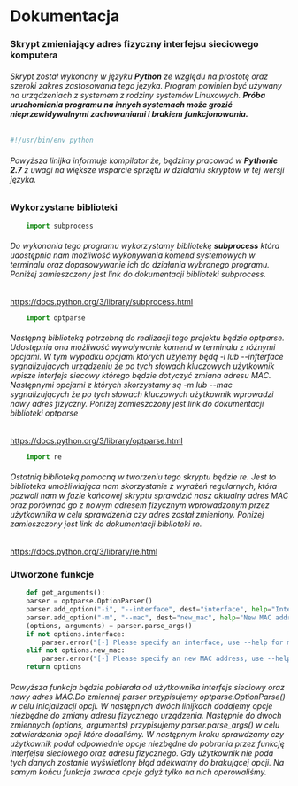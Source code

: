 # Dokumentacja
### Skrypt zmieniający adres fizyczny interfejsu sieciowego komputera

###### Skrypt został wykonany w języku **Python** ze względu na prostotę oraz szeroki zakres zastosowania tego języka. Program powinien być używany na urządzeniach z systemem z rodziny systemów Linuxowych. **Próba uruchomiania programu na innych systemach może grozić nieprzewidywalnymi zachowaniami i brakiem funkcjonowania.** 

```python
#!/usr/bin/env python
```
###### Powyższa linijka informuje kompilator że, będzimy pracować w **Pythonie 2.7** z uwagi na większe wsparcie sprzętu w działaniu skryptów w tej wersji języka.
### Wykorzystane biblioteki

```python
    import subprocess
```
###### Do wykonania tego programu wykorzystamy bibliotekę **subprocess** która udostępnia nam możliwość wykonywania komend systemowych w terminalu oraz dopasowywanie ich do działania wybranego programu. Poniżej zamieszczony jest link do dokumentacji biblioteki *subprocess*.

<https://docs.python.org/3/library/subprocess.html>

```python
    import optparse
```
###### Następną biblioteką potrzebną do realizacji tego projektu będzie optparse. Udostępnia ona możliwość wywoływanie komend w terminalu z różnymi opcjami. W tym wypadku opcjami których użyjemy będą -i lub --infterface sygnalizujących urządzeniu że po tych słowach kluczowych użytkownik wpisze interfejs siecowy którego będzie dotyczyć zmiana adresu MAC. Następnymi opcjami z których skorzystamy są -m lub --mac sygnalizujących że po tych słowach kluczowych użytkownik wprowadzi nowy adres fizyczny. Poniżej zamieszczony jest link do dokumentacji biblioteki optparse

<https://docs.python.org/3/library/optparse.html>

```python
    import re
```
###### Ostatnią biblioteką pomocną w tworzeniu tego skryptu będzie re. Jest to biblioteka umożliwiająca nam skorzystanie z wyrażeń regularnych, która pozwoli nam w fazie końcowej skryptu sprawdzić nasz aktualny adres MAC oraz porównać go z nowym adresem fizycznym wprowadzonym przez użytkownika w celu sprawdzenia czy adres został zmieniony. Poniżej zamieszczony jest link do dokumentacji biblioteki re.

<https://docs.python.org/3/library/re.html>

### Utworzone funkcje

```python
    def get_arguments():
    parser = optparse.OptionParser()
    parser.add_option("-i", "--interface", dest="interface", help="Interface to change its MAC address")
    parser.add_option("-m", "--mac", dest="new_mac", help="New MAC address")
    (options, arguments) = parser.parse_args()
    if not options.interface:
        parser.error("[-] Please specify an interface, use --help for more info")
    elif not options.new_mac:
        parser.error("[-] Please specify an new MAC address, use --help for more info")
    return options
```
###### Powyższa funkcja będzie pobierała od użytkownika interfejs sieciowy oraz nowy adres MAC.Do zmiennej *parser* przypisujemy *optparse.OptionParse()* w celu inicjalizacji opcji. W następnych dwóch linijkach dodajemy opcje niezbędne do zmiany adresu fizycznego urządzenia. Następnie do dwoch zmiennych *(options, arguments)* przypisujemy *parser.parse_args()* w celu zatwierdzenia opcji które dodaliśmy. W następnym kroku sprawdzamy czy użytkownik podał odpowiednie opcje niezbędne do pobrania przez funkcję interfejsu sieciowego oraz adresu fizycznego. Gdy użytkownik nie poda tych danych zostanie wyświetlony błąd adekwatny do brakującej opcji. Na samym końcu funkcja zwraca opcje gdyż tylko na nich operowaliśmy. 